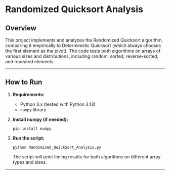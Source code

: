 # Randomized Quicksort Analysis

## Overview

This project implements and analyzes the Randomized Quicksort algorithm, comparing it empirically to Deterministic Quicksort (which always chooses the first element as the pivot). The code tests both algorithms on arrays of various sizes and distributions, including random, sorted, reverse-sorted, and repeated elements.

---

## How to Run

1. **Requirements:**
   - Python 3.x (tested with Python 3.13)
   - `numpy` library

2. **Install numpy (if needed):**
   ```
   pip install numpy
   ```

3. **Run the script:**
   ```
   python Randomized_QuickSort_Analysis.py
   ```

   The script will print timing results for both algorithms on different array types and sizes.

---



